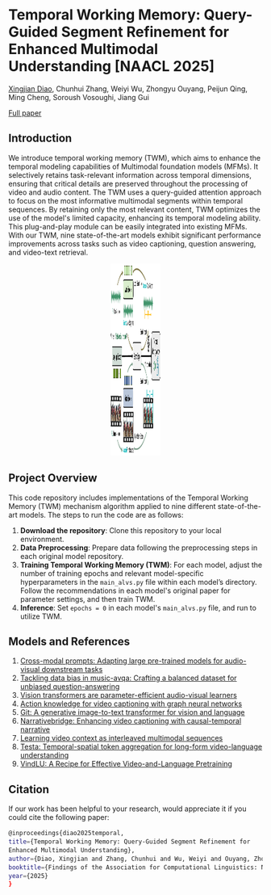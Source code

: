 # Temporal Working Memory: Query-Guided Segment Refinement for Enhanced Multimodal Understanding [NAACL 2025]

[Xingjian Diao](https://xid32.github.io/), Chunhui Zhang, Weiyi Wu, Zhongyu Ouyang, Peijun Qing, Ming Cheng, Soroush Vosoughi, Jiang Gui

[Full paper](https://xid32.github.io/images/publications/Temporal_Working_Memory.pdf)

## Introduction
We introduce temporal working memory (TWM), which aims to enhance the temporal modeling capabilities of Multimodal foundation models (MFMs). It selectively retains task-relevant information across temporal dimensions, ensuring that critical details are preserved throughout the processing of video and audio content. The TWM uses a query-guided attention approach to focus on the most informative multimodal segments within temporal sequences. By retaining only the most relevant content, TWM optimizes the use of the model's limited capacity, enhancing its temporal modeling ability. This plug-and-play module can be easily integrated into existing MFMs. With our TWM, nine state-of-the-art models exhibit significant performance improvements across tasks such as video captioning, question answering, and video-text retrieval.

<p align="center">
<img src="/figs/TMW_pipeline.png" alt="Pipeline Figure" width="100" height="380">
</p>

## Project Overview

This code repository includes implementations of the Temporal Working Memory (TWM) mechanism algorithm applied to nine different state-of-the-art models. The steps to run the code are as follows:

1. **Download the repository**: Clone this repository to your local environment.
2. **Data Preprocessing**: Prepare data following the preprocessing steps in each original model repository.
3. **Training Temporal Working Memory (TWM)**: For each model, adjust the number of training epochs and relevant model-specific hyperparameters in the `main_alvs.py` file within each model’s directory. Follow the recommendations in each model's original paper for parameter settings, and then train TWM.
4. **Inference**: Set `epochs = 0` in each model's `main_alvs.py` file, and run to utilize TWM.

## Models and References
1. [Cross-modal prompts: Adapting large pre-trained models for audio-visual downstream tasks](https://proceedings.neurips.cc/paper_files/paper/2023/file/af01716e08073368a7c8a62be46dba17-Paper-Conference.pdf)
2. [Tackling data bias in music-avqa: Crafting a balanced dataset for unbiased question-answering](https://openaccess.thecvf.com/content/WACV2024/papers/Liu_Tackling_Data_Bias_in_MUSIC-AVQA_Crafting_a_Balanced_Dataset_for_WACV_2024_paper.pdf)
3. [Vision transformers are parameter-efficient audio-visual learners](https://openaccess.thecvf.com/content/CVPR2023/papers/Lin_Vision_Transformers_Are_Parameter-Efficient_Audio-Visual_Learners_CVPR_2023_paper.pdf)
4. [Action knowledge for video captioning with graph neural networks](https://www.sciencedirect.com/science/article/pii/S1319157823000666)
5. [Git: A generative image-to-text transformer for vision and language](https://arxiv.org/abs/2205.14100)
6. [Narrativebridge: Enhancing video captioning with causal-temporal narrative](https://arxiv.org/abs/2406.06499)
7. [Learning video context as interleaved multimodal sequences](https://arxiv.org/abs/2407.21757)
8. [Testa: Temporal-spatial token aggregation for long-form video-language understanding](https://arxiv.org/abs/2310.19060)
9. [VindLU: A Recipe for Effective Video-and-Language Pretraining](https://arxiv.org/abs/2212.05051)

## Citation
If our work has been helpful to your research, would appreciate it if you could cite the following paper:

```bash
@inproceedings{diao2025temporal,
title={Temporal Working Memory: Query-Guided Segment Refinement for
Enhanced Multimodal Understanding},
author={Diao, Xingjian and Zhang, Chunhui and Wu, Weiyi and Ouyang, Zhongyu and Qing, Peijun and Cheng, Ming and Vosoughi, Soroush and Gui, Jiang},
booktitle={Findings of the Association for Computational Linguistics: NAACL 2025},
year={2025}
}
```
